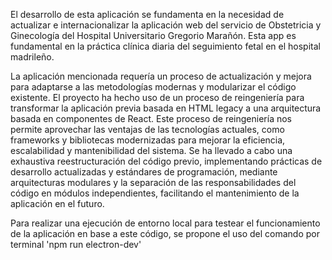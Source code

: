 El desarrollo de esta aplicación se fundamenta en la necesidad de actualizar e internacionalizar la aplicación web del servicio de Obstetricia y Ginecología del Hospital Universitario Gregorio Marañón. Esta app es fundamental en la práctica clínica  diaria del seguimiento fetal en el hospital madrileño.

La aplicación mencionada requería un proceso de actualización y mejora para adaptarse a las metodologías modernas y modularizar el código existente. El proyecto ha hecho uso de un proceso de reingeniería para transformar la aplicación previa basada en HTML legacy a una arquitectura basada en componentes de React. Este proceso de reingeniería nos permite aprovechar las ventajas de las tecnologías actuales, como frameworks y bibliotecas modernizadas para mejorar la eficiencia, escalabilidad y mantenibilidad del sistema. Se ha llevado a cabo una exhaustiva reestructuración del código previo, implementando prácticas de desarrollo actualizadas y estándares de programación, mediante arquitecturas modulares y la separación de las responsabilidades del código en módulos independientes, facilitando el mantenimiento de la aplicación en el futuro.

Para realizar una ejecución de entorno local para testear el funcionamiento de la aplicación en base a este código, se propone el uso del comando por terminal 'npm run electron-dev'
